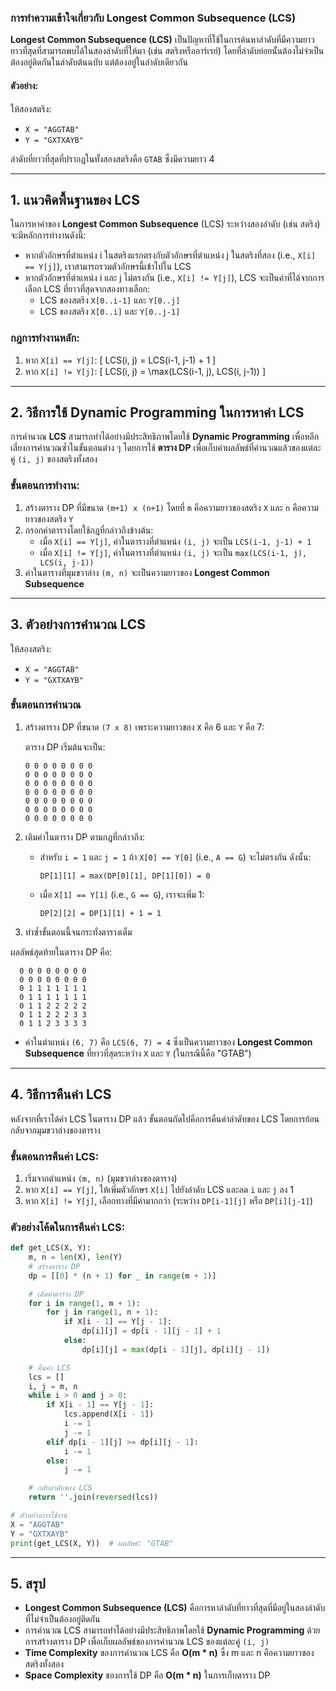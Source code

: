 ### การทำความเข้าใจเกี่ยวกับ **Longest Common Subsequence (LCS)**

**Longest Common Subsequence (LCS)** เป็นปัญหาที่ใช้ในการค้นหาลำดับที่มีความยาวยาวที่สุดที่สามารถพบได้ในสองลำดับที่ให้มา (เช่น สตริงหรืออาร์เรย์) โดยที่ลำดับย่อยนั้นต้องไม่จำเป็นต้องอยู่ติดกันในลำดับต้นฉบับ แต่ต้องอยู่ในลำดับเดียวกัน

#### ตัวอย่าง:
ให้สองสตริง:
- `X = "AGGTAB"`
- `Y = "GXTXAYB"`

ลำดับที่ยาวที่สุดที่ปรากฏในทั้งสองสตริงคือ `GTAB` ซึ่งมีความยาว 4

---

## **1. แนวคิดพื้นฐานของ LCS**

ในการหาค่าของ **Longest Common Subsequence** (LCS) ระหว่างสองลำดับ (เช่น สตริง) จะมีหลักการทำงานดังนี้:

- หากตัวอักษรที่ตำแหน่ง i ในสตริงแรกตรงกับตัวอักษรที่ตำแหน่ง j ในสตริงที่สอง (i.e., `X[i] == Y[j]`), เราสามารถรวมตัวอักษรนี้เข้าไปใน LCS
- หากตัวอักษรที่ตำแหน่ง i และ j ไม่ตรงกัน (i.e., `X[i] != Y[j]`), LCS จะเป็นค่าที่ได้จากการเลือก LCS ที่ยาวที่สุดจากสองทางเลือก:
  - LCS ของสตริง `X[0..i-1]` และ `Y[0..j]`
  - LCS ของสตริง `X[0..i]` และ `Y[0..j-1]`

### **กฎการทำงานหลัก**:
1. หาก `X[i] == Y[j]`:
   \[
   LCS(i, j) = LCS(i-1, j-1) + 1
   \]
2. หาก `X[i] != Y[j]`:
   \[
   LCS(i, j) = \max(LCS(i-1, j), LCS(i, j-1))
   \]

---

## **2. วิธีการใช้ Dynamic Programming ในการหาค่า LCS**

การคำนวณ **LCS** สามารถทำได้อย่างมีประสิทธิภาพโดยใช้ **Dynamic Programming** เพื่อหลีกเลี่ยงการคำนวณซ้ำในขั้นตอนต่าง ๆ โดยการใช้ **ตาราง DP** เพื่อเก็บค่าผลลัพธ์ที่คำนวณแล้วของแต่ละคู่ `(i, j)` ของสตริงทั้งสอง

### **ขั้นตอนการทำงาน**:
1. สร้างตาราง DP ที่มีขนาด `(m+1) x (n+1)` โดยที่ `m` คือความยาวของสตริง `X` และ `n` คือความยาวของสตริง `Y`
2. กรอกค่าตารางโดยใช้กฎที่กล่าวถึงข้างต้น:
   - เมื่อ `X[i] == Y[j]`, ค่าในตารางที่ตำแหน่ง `(i, j)` จะเป็น `LCS(i-1, j-1) + 1`
   - เมื่อ `X[i] != Y[j]`, ค่าในตารางที่ตำแหน่ง `(i, j)` จะเป็น `max(LCS(i-1, j), LCS(i, j-1))`
3. ค่าในตารางที่มุมขวาล่าง `(m, n)` จะเป็นความยาวของ **Longest Common Subsequence**

---

## **3. ตัวอย่างการคำนวณ LCS**

ให้สองสตริง:
- `X = "AGGTAB"`
- `Y = "GXTXAYB"`

### ขั้นตอนการคำนวณ

1. สร้างตาราง DP ที่ขนาด `(7 x 8)` เพราะความยาวของ `X` คือ 6 และ `Y` คือ 7:
   
   ตาราง DP เริ่มต้นจะเป็น:
   ```
   0 0 0 0 0 0 0 0
   0 0 0 0 0 0 0 0
   0 0 0 0 0 0 0 0
   0 0 0 0 0 0 0 0
   0 0 0 0 0 0 0 0
   0 0 0 0 0 0 0 0
   0 0 0 0 0 0 0 0
   ```

2. เติมค่าในตาราง DP ตามกฎที่กล่าวถึง:
   - สำหรับ `i = 1` และ `j = 1` ถ้า `X[0] == Y[0]` (i.e., `A == G`) จะไม่ตรงกัน ดังนั้น:
     ```
     DP[1][1] = max(DP[0][1], DP[1][0]) = 0
     ```

   - เมื่อ `X[1] == Y[1]` (i.e., `G == G`), เราจะเพิ่ม 1:
     ```
     DP[2][2] = DP[1][1] + 1 = 1
     ```

3. ทำซ้ำขั้นตอนนี้จนกระทั่งตารางเต็ม

ผลลัพธ์สุดท้ายในตาราง DP คือ:
```
  0 0 0 0 0 0 0 0
  0 0 0 0 0 0 0 0
  0 1 1 1 1 1 1 1
  0 1 1 1 1 1 1 1
  0 1 1 2 2 2 2 2
  0 1 1 2 2 2 3 3
  0 1 1 2 3 3 3 3
```

- ค่าในตำแหน่ง `(6, 7)` คือ `LCS(6, 7) = 4` ซึ่งเป็นความยาวของ **Longest Common Subsequence** ที่ยาวที่สุดระหว่าง `X` และ `Y` (ในกรณีนี้คือ "GTAB")

---

## **4. วิธีการคืนค่า LCS**

หลังจากที่เราได้ค่า LCS ในตาราง DP แล้ว ขั้นตอนถัดไปคือการคืนค่าลำดับของ LCS โดยการย้อนกลับจากมุมขวาล่างของตาราง

### **ขั้นตอนการคืนค่า LCS**:
1. เริ่มจากตำแหน่ง `(m, n)` (มุมขวาล่างของตาราง)
2. หาก `X[i] == Y[j]`, ให้เพิ่มตัวอักษร `X[i]` ไปยังลำดับ LCS และลด `i` และ `j` ลง 1
3. หาก `X[i] != Y[j]`, เลือกทางที่มีค่ามากกว่า (ระหว่าง `DP[i-1][j]` หรือ `DP[i][j-1]`)

### **ตัวอย่างโค้ดในการคืนค่า LCS**:
```python
def get_LCS(X, Y):
    m, n = len(X), len(Y)
    # สร้างตาราง DP
    dp = [[0] * (n + 1) for _ in range(m + 1)]

    # เติมค่าตาราง DP
    for i in range(1, m + 1):
        for j in range(1, n + 1):
            if X[i - 1] == Y[j - 1]:
                dp[i][j] = dp[i - 1][j - 1] + 1
            else:
                dp[i][j] = max(dp[i - 1][j], dp[i][j - 1])

    # คืนค่า LCS
    lcs = []
    i, j = m, n
    while i > 0 and j > 0:
        if X[i - 1] == Y[j - 1]:
            lcs.append(X[i - 1])
            i -= 1
            j -= 1
        elif dp[i - 1][j] >= dp[i][j - 1]:
            i -= 1
        else:
            j -= 1

    # กลับลำดับของ LCS
    return ''.join(reversed(lcs))

# ตัวอย่างการใช้งาน
X = "AGGTAB"
Y = "GXTXAYB"
print(get_LCS(X, Y))  # ผลลัพธ์: "GTAB"
```

---

## **5. สรุป**

- **Longest Common Subsequence (LCS)** คือการหาลำดับที่ยาวที่สุดที่มีอยู่ในสองลำดับที่ไม่จำเป็นต้องอยู่ติดกัน
- การคำนวณ LCS สามารถทำได้อย่างมีประสิทธิภาพโดยใช้ **Dynamic Programming** ด้วยการสร้างตาราง DP เพื่อเก็บผลลัพธ์ของการคำนวณ LCS ของแต่ละคู่ `(i, j)`
- **Time Complexity** ของการคำนวณ LCS คือ **O(m * n)** ซึ่ง m และ n คือความยาวของสตริงทั้งสอง
- **Space Complexity** ของการใช้ DP คือ **O(m * n)** ในการเก็บตาราง DP